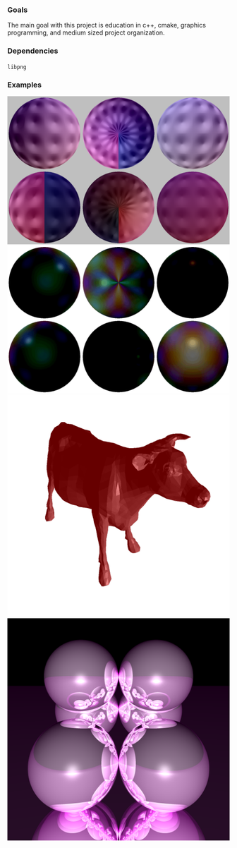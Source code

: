 ### Goals
The main goal with this project is education in c++, cmake, graphics programming, 
and medium sized project organization.

### Dependencies
`libpng`

### Examples
![example 1](https://github.com/nickbhorton/beamburst/blob/main/resources/example1.png?raw=true)
![example 2](https://github.com/nickbhorton/beamburst/blob/main/resources/example2.gif?raw=true)
![example 3](https://github.com/nickbhorton/beamburst/blob/main/resources/example3.png?raw=true)
![example 4](https://github.com/nickbhorton/beamburst/blob/main/resources/example4.png?raw=true)

